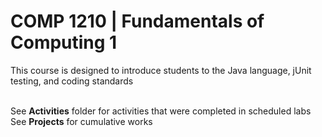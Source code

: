 <h1>COMP 1210 | Fundamentals of Computing 1</h1>
This course is designed to introduce students to the Java language, jUnit testing, and coding standards<br><br>

See <strong>Activities</strong> folder for activities that were completed in scheduled labs<br>
See <strong>Projects</strong> for cumulative works
